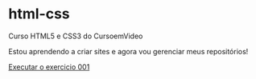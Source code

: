 # html-css
 Curso HTML5 e CSS3 do CursoemVideo

Estou aprendendo a criar sites e agora vou gerenciar meus repositórios!

<a href="https://gabrielsantana0.github.io/html-css/exercicios/ex001/index.html"> Executar o exercicio 001 </a>